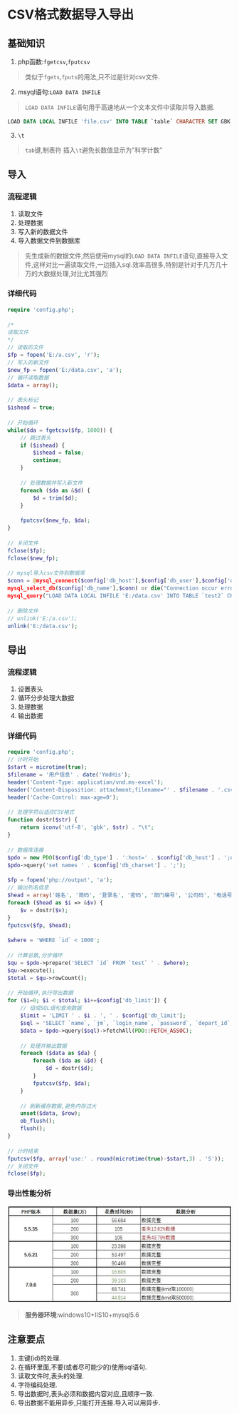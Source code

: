 # CSV格式数据导入导出


## 基础知识
1. php函数:`fgetcsv`,`fputcsv`
> 类似于`fgets`,`fputs`的用法,只不过是针对csv文件.

2. msyql语句:`LOAD DATA INFILE`
> `LOAD DATA INFILE`语句用于高速地从一个文本文件中读取并导入数据.
```sql
LOAD DATA LOCAL INFILE 'file.csv' INTO TABLE `table` CHARACTER SET GBK FIELDS TERMINATED BY ',' ENCLOSED BY '"' ESCAPED BY '"' LINES TERMINATED BY '\n';
```

3. `\t`
> `tab`键,制表符
> 插入`\t`避免长数值显示为"科学计数"

## 导入

### 流程逻辑

1. 读取文件
2. 处理数据
3. 写入新的数据文件
4. 导入数据文件到数据库

> 先生成新的数据文件,然后使用mysql的`LOAD DATA INFILE`语句,直接导入文件,这样对比一遍读取文件,一边插入sql.效率高很多,特别是针对于几万几十万的大数据处理,对比尤其强烈


### 详细代码
```php
require 'config.php';

/*
读取文件
*/
// 读取的文件
$fp = fopen('E:/a.csv', 'r');
// 写入的新文件
$new_fp = fopen('E:/data.csv', 'a');
// 循环读取数据
$data = array();

// 表头标记
$ishead = true;

// 开始循环
while($da = fgetcsv($fp, 1000)) {
    // 跳过表头
    if ($ishead) {
        $ishead = false;
        continue;
    }

    // 处理数据并写入新文件
    foreach ($da as &$d) {
        $d = trim($d);
    }

    fputcsv($new_fp, $da);
}

// 关闭文件
fclose($fp);
fclose($new_fp);

// mysql导入csv文件到数据库
$conn = @mysql_connect($config['db_host'],$config['db_user'],$config['db_pwd']) or die("Connection occur error");
mysql_select_db($config['db_name'],$conn) or die("Connection occur error");
mysql_query("LOAD DATA LOCAL INFILE 'E:/data.csv' INTO TABLE `test2` CHARACTER SET GBK FIELDS TERMINATED BY ',' ENCLOSED BY '\"' ESCAPED BY '\"' LINES TERMINATED BY '\n';") or die ('Error: '.mysql_error());

// 删除文件
// unlink('E:/a.csv');
unlink('E:/data.csv');
```


## 导出

### 流程逻辑

1. 设置表头
2. 循环分步处理大数据
3. 处理数据
4. 输出数据

### 详细代码

```php
require 'config.php';
// 计时开始
$start = microtime(true);
$filename = '用户信息' . date('YmdHis');
header('Content-Type: application/vnd.ms-excel');
header('Content-Disposition: attachment;filename="' . $filename . '.csv"');
header('Cache-Control: max-age=0');

// 处理字符以适应CSV格式
function dostr($str) {
    return iconv('utf-8', 'gbk', $str) . "\t";
}

// 数据库连接
$pdo = new PDO($config['db_type'] . ':host=' . $config['db_host'] . ';dbname=' . $config['db_name'] . '', $config['db_user'], $config['db_pwd']);
$pdo->query('set names ' . $config['db_charset'] . ';');

$fp = fopen('php://output', 'a');
// 输出列名信息
$head = array('姓名', '简码', '登录名', '密码', '部门编号', '公司码', '电话号码', '备注');
foreach ($head as $i => &$v) {
    $v = dostr($v);
}
fputcsv($fp, $head);

$where = 'WHERE `id` < 1000';

// 计算总数,分步循环
$qu = $pdo->prepare('SELECT `id` FROM `test` ' . $where);
$qu->execute();
$total = $qu->rowCount();

// 开始循环,执行导出数据
for ($i=0; $i < $total; $i+=$config['db_limit']) {
    // 组成SQL语句查询数据
    $limit = 'LIMIT ' . $i . ', ' . $config['db_limit'];
    $sql = 'SELECT `name`, `jm`, `login_name`, `password`, `depart_id`, `company_code`, `phone`, `remark` FROM `test` ' . $where . ' ' . $limit . ';';
    $data = $pdo->query($sql)->fetchAll(PDO::FETCH_ASSOC);

    // 处理并输出数据
    foreach ($data as $da) {
        foreach ($da as &$d) {
            $d = dostr($d);
        }
        fputcsv($fp, $da);
    }

    // 刷新缓存数据,避免内存过大
    unset($data, $row);
    ob_flush();
    flush();
}

// 计时结束
fputcsv($fp, array('use:' . round(microtime(true)-$start,3) . 'S'));
// 关闭文件
fclose($fp);
```

### 导出性能分析

![f99cc1a4-ad47-4bfb-8765-53276e299be4](img/f99cc1a4-ad47-4bfb-8765-53276e299be4.jpeg)

> **服务器环境**:windows10+IIS10+mysql5.6
>

## 注意要点
1. 主键(id)的处理.
2. 在循环里面,不要(或者尽可能少的)使用sql语句.
3. 读取文件时,表头的处理.
4. 字符编码处理.
5. 导出数据时,表头必须和数据内容对应,且顺序一致.
6. 导出数据不能用异步,只能打开连接.导入可以用异步.